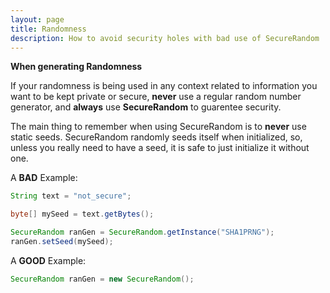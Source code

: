 ```yaml
---
layout: page
title: Randomness
description: How to avoid security holes with bad use of SecureRandom
---
```


**When generating Randomness**

If your randomness is being used in any context related to information you want to be kept private or secure, **never** use a regular random number generator, and **always** use **SecureRandom** to guarentee security. 

The main thing to remember when using SecureRandom is to **never** use static seeds. SecureRandom randomly seeds itself when initialized, so, unless you really need to have a seed, it is safe to just initialize it without one. 

A **BAD** Example: 
```java
String text = "not_secure";

byte[] mySeed = text.getBytes(); 

SecureRandom ranGen = SecureRandom.getInstance("SHA1PRNG"); 
ranGen.setSeed(mySeed); 
```

A **GOOD** Example: 

```java
SecureRandom ranGen = new SecureRandom(); 

```
